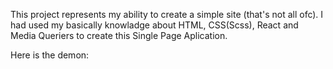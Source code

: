 
This project represents my ability to create a simple site (that's not all ofc).
I had used my basically knowladge about HTML, CSS(Scss), React and Media Queriers to create this Single Page Aplication.

Here is the demon: 

